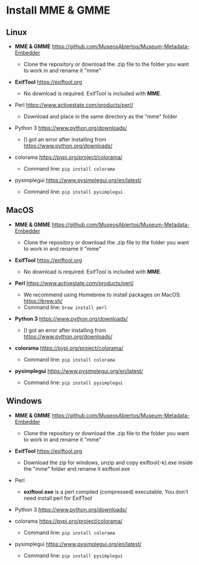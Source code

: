 # Install MME & GMME

## Linux

- **MME & GMME** https://github.com/MuseosAbiertos/Museum-Metadata-Embedder
  - Clone the repository or download the .zip file to the folder you want to work in and rename it "mme"

- **ExifTool** 	https://exiftool.org
  - No download is required. ExifTool is included with **MME**.

- Perl https://www.activestate.com/products/perl/
  - Download and place in the same directory as the "mme" folder

- Python 3 https://www.python.org/downloads/
  - [I got an error after installing from https://www.python.org/downloads/

- colorama https://pypi.org/project/colorama/
  - Command line: <code>pip install colorama</code>

- pysimplegui https://www.pysimplegui.org/en/latest/
  - Command line: <code>pip install pysimplegui</code>

## MacOS

- **MME & GMME** https://github.com/MuseosAbiertos/Museum-Metadata-Embedder
  - Clone the repository or download the .zip file to the folder you want to work in and rename it "mme"

- **ExifTool** 	https://exiftool.org
  - No download is required. ExifTool is included with **MME**.

- **Perl** https://www.activestate.com/products/perl/
  - We recommend using Homebrew to install packages on MacOS: https://brew.sh/
  - Command line: <code>brew install perl</code>

- **Python 3** https://www.python.org/downloads/
  - [I got an error after installing from https://www.python.org/downloads/

- **colorama** https://pypi.org/project/colorama/
  - Command line: <code>pip install colorama</code>

- **pysimplegui** https://www.pysimplegui.org/en/latest/
  - Command line: <code>pip install pysimplegui</code>


## Windows

- **MME & GMME** https://github.com/MuseosAbiertos/Museum-Metadata-Embedder
  - Clone the repository or download the .zip file to the folder you want to work in and rename it "mme"

- **ExifTool** 	https://exiftool.org
  - Download the zip for windows, unzip and copy exiftool(-k).exe inside the "mme" folder and rename it exiftool.exe 

- Perl 
  - **exiftool.exe** is a perl compiled (compressed) executable. You don't need install perl for ExifTool

- Python 3 https://www.python.org/downloads/

- colorama https://pypi.org/project/colorama/
  - Command line: <code>pip install colorama</code>

- pysimplegui https://www.pysimplegui.org/en/latest/
  - Command line: <code>pip install pysimplegui</code>


